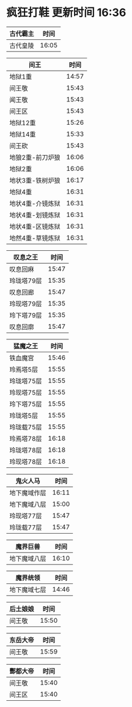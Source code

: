 # 疯狂打鞋 更新时间 16:36

| 古代霸主   | 时间    |
|--------|-------|
| 古代皇陵 | 16:05 |

| 间王   | 时间    |
|--------|-------|
| 地狱1重 | 14:57 |
| 间王敬 | 15:43 |
| 闻王敬 | 15:43 |
| 间王区 | 15:43 |
| 地狱12重 | 15:26 |
| 地狱14重 | 15:33 |
| 间王砍 | 15:43 |
| 地狼2重-前刀炉狼 | 16:06 |
| 地狱2重 | 16:06 |
| 地状3重-铁树炉狼 | 16:17 |
| 地狱4重 | 16:31 |
| 地状4重-介镜炼狱 | 16:31 |
| 地状4重-划镜炼狱 | 16:31 |
| 地状4重-区镜炼狱 | 16:31 |
| 地然4重-草镜炼狱 | 16:31 |

| 叹息之王   | 时间    |
|--------|-------|
| 叹息回麻 | 15:47 |
| 玲珑塔79层 | 15:35 |
| 叹息回廊 | 15:47 |
| 玲现塔79层 | 15:35 |
| 玲下塔79层 | 15:35 |
| 叹息回廓 | 15:47 |

| 猛魔之王   | 时间    |
|--------|-------|
| 铁血魔宫 | 15:46 |
| 玲焉塔5层 | 15:55 |
| 玲珑塔75层 | 15:55 |
| 玲现塔75层 | 15:55 |
| 玲下塔75层 | 15:55 |
| 玲珑塔5层 | 15:55 |
| 玲珑载75层 | 15:55 |
| 玲焉塔78层 | 16:18 |
| 玲珑塔78层 | 16:18 |
| 玲现塔78层 | 16:18 |

| 鬼火人马   | 时间    |
|--------|-------|
| 地下魔域作层 | 16:11 |
| 地下魔域八层 | 15:00 |
| 玲现塔77层 | 15:47 |
| 玲珑载77层 | 15:47 |

| 魔界巨兽   | 时间    |
|--------|-------|
| 地下魔域八层 | 16:10 |

| 魔界统领   | 时间    |
|--------|-------|
| 地下魔域七层 | 14:46 |

| 后土娘娘   | 时间    |
|--------|-------|
| 间王敬 | 15:50 |

| 东岳大帝   | 时间    |
|--------|-------|
| 间王敬 | 15:59 |

| 酆都大帝   | 时间    |
|--------|-------|
| 间王敬 | 15:40 |
| 间王区 | 15:40 |